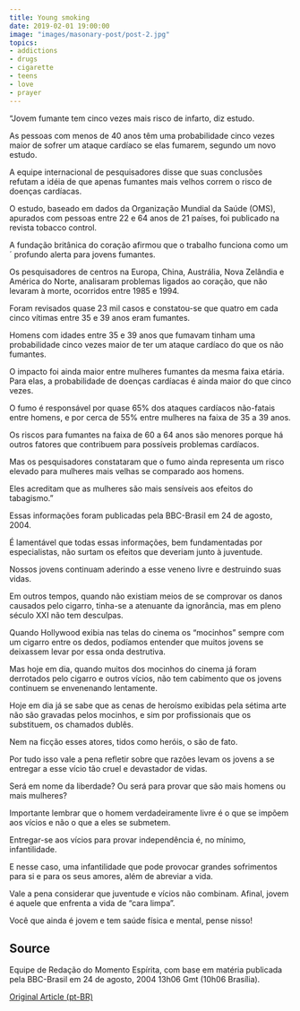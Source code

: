 ```yaml
---
title: Young smoking
date: 2019-02-01 19:00:00
image: "images/masonary-post/post-2.jpg"
topics: 
- addictions
- drugs
- cigarette
- teens
- love
- prayer
---
```


“Jovem fumante tem cinco vezes mais risco de infarto, diz estudo.

As pessoas com menos de 40 anos têm uma probabilidade cinco vezes maior de 
sofrer um ataque cardíaco se elas fumarem, segundo um novo estudo.

A equipe internacional de pesquisadores disse que suas conclusões refutam a 
idéia de que apenas fumantes mais velhos correm o risco de doenças cardíacas.

O estudo, baseado em dados da Organização Mundial da Saúde (OMS), apurados com 
pessoas entre 22 e 64 anos de 21 países, foi publicado na revista tobacco
control.

A fundação britânica do coração afirmou que o trabalho funciona como um ´
profundo alerta para jovens fumantes.

Os pesquisadores de centros na Europa, China, Austrália, Nova Zelândia e
América do Norte, analisaram problemas ligados ao coração, que não levaram à 
morte, ocorridos entre 1985 e 1994.

Foram revisados quase 23 mil casos e constatou-se que quatro em cada cinco 
vítimas entre 35 e 39 anos eram fumantes.

Homens com idades entre 35 e 39 anos que fumavam tinham uma probabilidade cinco
vezes maior de ter um ataque cardíaco do que os não fumantes.

O impacto foi ainda maior entre mulheres fumantes da mesma faixa etária. Para 
elas, a probabilidade de doenças cardíacas é ainda maior do que cinco vezes.

O fumo é responsável por quase 65% dos ataques cardíacos não-fatais entre 
homens, e por cerca de 55% entre mulheres na faixa de 35 a 39 anos.

Os riscos para fumantes na faixa de 60 a 64 anos são menores porque há outros 
fatores que contribuem para possíveis problemas cardíacos.

Mas os pesquisadores constataram que o fumo ainda representa um risco elevado 
para mulheres mais velhas se comparado aos homens.

Eles acreditam que as mulheres são mais sensíveis aos efeitos do tabagismo.”

Essas informações foram publicadas pela BBC-Brasil em 24 de agosto, 2004.

É lamentável que todas essas informações, bem fundamentadas por especialistas, 
não surtam os efeitos que deveriam junto à juventude.

Nossos jovens continuam aderindo a esse veneno livre e destruindo suas vidas.

Em outros tempos, quando não existiam meios de se comprovar os danos causados 
pelo cigarro, tinha-se a atenuante da ignorância, mas em pleno século XXI não
tem desculpas.

Quando Hollywood exibia nas telas do cinema os “mocinhos” sempre com um cigarro
entre os dedos, podíamos entender que muitos jovens se deixassem levar por essa
onda destrutiva.

Mas hoje em dia, quando muitos dos mocinhos do cinema já foram derrotados pelo 
cigarro e outros vícios, não tem cabimento que os jovens continuem se
envenenando lentamente.

Hoje em dia já se sabe que as cenas de heroísmo exibidas pela sétima arte não 
são gravadas pelos mocinhos, e sim por profissionais que os substituem, os
chamados dublês.

Nem na ficção esses atores, tidos como heróis, o são de fato.

Por tudo isso vale a pena refletir sobre que razões levam os jovens a se 
entregar a esse vício tão cruel e devastador de vidas.

Será em nome da liberdade? Ou será para provar que são mais homens ou mais 
mulheres?

Importante lembrar que o homem verdadeiramente livre é o que se impõem aos 
vícios e não o que a eles se submetem.

Entregar-se aos vícios para provar independência é, no mínimo, infantilidade.

E nesse caso, uma infantilidade que pode provocar grandes sofrimentos para si e
para os seus amores, além de abreviar a vida.

Vale a pena considerar que juventude e vícios não combinam. Afinal, jovem é 
aquele que enfrenta a vida de “cara limpa”.

Você que ainda é jovem e tem saúde física e mental, pense nisso!

## Source
Equipe de Redação do Momento Espírita, com base em matéria publicada pela
BBC-Brasil em 24 de agosto, 2004 13h06 Gmt (10h06 Brasília).


[Original Article (pt-BR)](http://momento.com.br/pt/ler_texto.php?id=1146)

